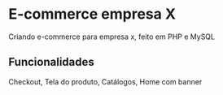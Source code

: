 # E-commerce empresa X

Criando e-commerce para empresa x, feito em PHP e MySQL

## Funcionalidades

Checkout, Tela do produto, Catálogos, Home com banner
